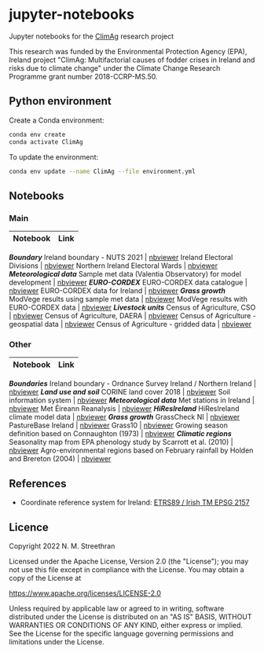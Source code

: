 # jupyter-notebooks

Jupyter notebooks for the [ClimAg](https://www.ucc.ie/en/eel/projects/climag/) research project

This research was funded by the Environmental Protection Agency (EPA), Ireland
project "ClimAg: Multifactorial causes of fodder crises in Ireland and risks
due to climate change" under the Climate Change Research Programme grant
number 2018-CCRP-MS.50.

## Python environment

Create a Conda environment:

```sh
conda env create
conda activate ClimAg
```

To update the environment:

```sh
conda env update --name ClimAg --file environment.yml
```

## Notebooks

### Main

Notebook | Link
--- | ---
***Boundary***
Ireland boundary - NUTS 2021 | [nbviewer](https://nbviewer.org/gist/nmstreethran/153a21ee6d6d68c98de2de9867cf254d/ireland_boundary_nuts.ipynb)
Ireland Electoral Divisions | [nbviewer](https://nbviewer.org/gist/nmstreethran/153a21ee6d6d68c98de2de9867cf254d/electoral_divisions.ipynb)
Northern Ireland Electoral Wards | [nbviewer](https://nbviewer.org/gist/nmstreethran/153a21ee6d6d68c98de2de9867cf254d/ni_wards.ipynb)
***Meteorological data***
Sample met data (Valentia Observatory) for model development | [nbviewer](https://nbviewer.org/gist/nmstreethran/153a21ee6d6d68c98de2de9867cf254d/sample_met_data.ipynb)
***EURO-CORDEX***
EURO-CORDEX data catalogue | [nbviewer](https://nbviewer.org/gist/nmstreethran/153a21ee6d6d68c98de2de9867cf254d/eurocordex_intake.ipynb)
EURO-CORDEX data for Ireland | [nbviewer](https://nbviewer.org/gist/nmstreethran/153a21ee6d6d68c98de2de9867cf254d/eurocordex_ie.ipynb)
***Grass growth***
ModVege results using sample met data | [nbviewer](https://nbviewer.org/gist/nmstreethran/153a21ee6d6d68c98de2de9867cf254d/modvege_valentia.ipynb)
ModVege results with EURO-CORDEX data | [nbviewer](https://nbviewer.org/gist/nmstreethran/153a21ee6d6d68c98de2de9867cf254d/modvege.ipynb)
***Livestock units***
Census of Agriculture, CSO | [nbviewer](https://nbviewer.org/gist/nmstreethran/153a21ee6d6d68c98de2de9867cf254d/agricultural_census_cso.ipynb)
Census of Agriculture, DAERA | [nbviewer](https://nbviewer.org/gist/nmstreethran/153a21ee6d6d68c98de2de9867cf254d/agricultural_census_daera.ipynb)
Census of Agriculture - geospatial data | [nbviewer](https://nbviewer.org/gist/nmstreethran/153a21ee6d6d68c98de2de9867cf254d/agricultural_census.ipynb)
Census of Agriculture - gridded data | [nbviewer](https://nbviewer.org/gist/nmstreethran/153a21ee6d6d68c98de2de9867cf254d/agricultural_census_gridded.ipynb)

### Other

Notebook | Link
--- | ---
***Boundaries***
Ireland boundary - Ordnance Survey Ireland / Northern Ireland | [nbviewer](https://nbviewer.org/gist/nmstreethran/153a21ee6d6d68c98de2de9867cf254d/ireland-boundary.ipynb)
***Land use and soil***
CORINE land cover 2018 | [nbviewer](https://nbviewer.org/gist/nmstreethran/153a21ee6d6d68c98de2de9867cf254d/clc-2018.ipynb)
Soil information system | [nbviewer](https://nbviewer.org/gist/nmstreethran/153a21ee6d6d68c98de2de9867cf254d/irish-soil-information-system.ipynb)
***Meteorological data***
Met stations in Ireland | [nbviewer](https://nbviewer.org/gist/nmstreethran/153a21ee6d6d68c98de2de9867cf254d/met-stations.ipynb)
Met Éireann Reanalysis | [nbviewer](https://nbviewer.org/gist/nmstreethran/153a21ee6d6d68c98de2de9867cf254d/mera-data.ipynb)
***HiResIreland***
HiResIreland climate model data | [nbviewer](https://nbviewer.org/gist/nmstreethran/153a21ee6d6d68c98de2de9867cf254d/hiresireland.ipynb)
***Grass growth***
GrassCheck NI | [nbviewer](https://nbviewer.org/gist/nmstreethran/153a21ee6d6d68c98de2de9867cf254d/grasscheck.ipynb)
PastureBase Ireland | [nbviewer](https://nbviewer.org/gist/nmstreethran/153a21ee6d6d68c98de2de9867cf254d/pasturebase.ipynb)
Grass10 | [nbviewer](https://nbviewer.org/gist/nmstreethran/153a21ee6d6d68c98de2de9867cf254d/grass10.ipynb)
Growing season definition based on Connaughton (1973) | [nbviewer](https://nbviewer.org/gist/nmstreethran/153a21ee6d6d68c98de2de9867cf254d/sample-met-data.ipynb)
***Climatic regions***
Seasonality map from EPA phenology study by Scarrott et al. (2010) | [nbviewer](https://nbviewer.org/gist/nmstreethran/153a21ee6d6d68c98de2de9867cf254d/seasonality-map-epa.ipynb)
Agro-environmental regions based on February rainfall by Holden and Brereton (2004) | [nbviewer](https://nbviewer.org/gist/nmstreethran/153a21ee6d6d68c98de2de9867cf254d/agro-environmental-regions.ipynb)

## References

- Coordinate reference system for Ireland: [ETRS89 / Irish TM EPSG 2157](https://www.gov.uk/government/publications/uk-geospatial-data-standards-register/national-geospatial-data-standards-register#standards-for-coordinate-reference-systems)

## Licence

Copyright 2022 N. M. Streethran

Licensed under the Apache License, Version 2.0 (the "License");
you may not use this file except in compliance with the License.
You may obtain a copy of the License at

  <https://www.apache.org/licenses/LICENSE-2.0>

Unless required by applicable law or agreed to in writing, software
distributed under the License is distributed on an "AS IS" BASIS,
WITHOUT WARRANTIES OR CONDITIONS OF ANY KIND, either express or implied.
See the License for the specific language governing permissions and
limitations under the License.
